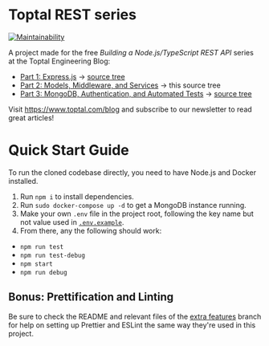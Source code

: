 # Toptal REST series

[![Maintainability](https://api.codeclimate.com/v1/badges/966e204fd4b23815ceb9/maintainability)](https://codeclimate.com/github/makinhs/toptal-rest-series/maintainability)

A project made for the free _Building a Node.js/TypeScript REST API_ series at the Toptal Engineering Blog:

- [Part 1: Express.js](https://www.toptal.com/express-js/nodejs-typescript-rest-api-pt-1) &rarr; [source tree](https://github.com/makinhs/toptal-rest-series/tree/toptal-article-01)
- [Part 2: Models, Middleware, and Services](https://www.toptal.com/express-js/nodejs-typescript-rest-api-pt-2) &rarr; this source tree
- [Part 3: MongoDB, Authentication, and Automated Tests](https://www.toptal.com/express-js/nodejs-typescript-rest-api-pt-3) &rarr; [source tree](https://github.com/makinhs/toptal-rest-series/tree/toptal-article-03)

Visit https://www.toptal.com/blog and subscribe to our newsletter to read great articles!

# Quick Start Guide

To run the cloned codebase directly, you need to have Node.js and Docker installed.

1. Run `npm i` to install dependencies.
2. Run `sudo docker-compose up -d` to get a MongoDB instance running.
3. Make your own `.env` file in the project root, following the key name but not value used in [`.env.example`](https://github.com/makinhs/toptal-rest-series/blob/toptal-article-03/.env.example).
4. From there, any the following should work:
  - `npm run test`
  - `npm run test-debug`
  - `npm start`
  - `npm run debug`

## Bonus: Prettification and Linting

Be sure to check the README and relevant files of the [extra features](https://github.com/makinhs/toptal-rest-series/tree/toptal-extra-features) branch for help on setting up Prettier and ESLint the same way they're used in this project.
